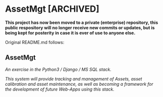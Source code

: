 # AssetMgt [ARCHIVED]

**This project has now been moved to a private (enterprise) repository, this public respository will no longer receive new commits or updates, but is being kept for posterity in case it is ever of use to anyone else.**



Original README.md follows:


## AssetMgt

*An exercise in the Python3 / Django / MS SQL stack.*

*This system will provide tracking and management of Assets, asset calibration and asset maintenance, as well as becoming a framework for the development of future Web-Apps using this stack.*
